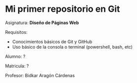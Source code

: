 # Mi primer repositorio en Git

Asignatura: **Diseño de Páginas Web**

Requisitos:
- Conocimientos básicos de Git y GitHub
- Uso básico de la consola o terminal (powershell, bash, etc)

Alumno: ?

Matricula: ?

Profesor: Bidkar Aragón Cárdenas